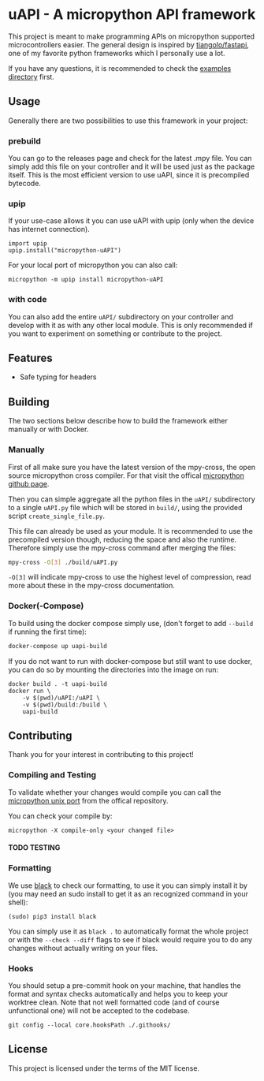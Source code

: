 # uAPI - A micropython API framework

This project is meant to make programming APIs on micropython supported microcontrollers easier. The general design is inspired by [tiangolo/fastapi](https://github.com/tiangolo/fastapi), one of my favorite python frameworks which I personally use a lot.

If you have any questions, it is recommended to check the [examples directory](/examples) first.

## Usage

Generally there are two possibilities to use this framework in your project:

### prebuild

You can go to the releases page and check for the latest .mpy file. You can simply add this file on your controller and it will be used just as the package itself. This is the most efficient version to use uAPI, since it is precompiled bytecode.

### upip

If your use-case allows it you can use uAPI with upip (only when the device has internet connection).

```python3
import upip
upip.install("micropython-uAPI")
```

For your local port of micropython you can also call:

```
micropython -m upip install micropython-uAPI
```

### with code

You can also add the entire `uAPI/` subdirectory on your controller and develop with it as with any other local module. This is only recommended if you want to experiment on something or contribute to the project.

## Features

- Safe typing for headers

## Building

The two sections below describe how to build the framework either manually or with Docker.

### Manually

First of all make sure you have the latest version of the mpy-cross, the open source micropython cross compiler. For that visit the offical [micropython github page](https://github.com/micropython/micropython).

Then you can simple aggregate all the python files in the `uAPI/` subdirectory to a single `uAPI.py` file which will be stored in `build/`, using the provided script `create_single_file.py`.

This file can already be used as your module. It is recommended to use the precompiled version though, reducing the space and also the runtime. Therefore simply use the mpy-cross command after merging the files:
```bash
mpy-cross -O[3] ./build/uAPI.py
```

`-O[3]` will indicate mpy-cross to use the highest level of compression, read more about these in the mpy-cross documentation.

### Docker(-Compose)
To build using the docker compose simply use, (don't forget to add `--build` if running the first time):
```bash
docker-compose up uapi-build
```

If you do not want to run with docker-compose but still want to use docker, you can do so by mounting the directories into the image on run:
```
docker build . -t uapi-build
docker run \
    -v $(pwd)/uAPI:/uAPI \
    -v $(pwd)/build:/build \
    uapi-build
```

## Contributing

Thank you for your interest in contributing to this project!

### Compiling and Testing
To validate whether your changes would compile you can call the [micropython unix port](https://github.com/micropython/micropython#the-unix-version) from the offical repository.

You can check your compile by:
```
micropython -X compile-only <your changed file>
```

#### TODO TESTING

### Formatting
We use [black](https://pypi.org/project/black/) to check our formatting, to use it you can simply install it by (you may need an sudo install to get it as an recognized command in your shell):
```
(sudo) pip3 install black
```

You can simply use it as `black .` to automatically format the whole project or with the `--check --diff` flags to see if black would require you to do any changes without actually writing on your files.


### Hooks
You should setup a pre-commit hook on your machine, that handles the format and syntax checks automatically and helps you to keep your worktree clean. Note that not well formatted code (and of course unfunctional one) will not be accepted to the codebase.
```
git config --local core.hooksPath ./.githooks/
```

## License
This project is licensed under the terms of the MIT license.